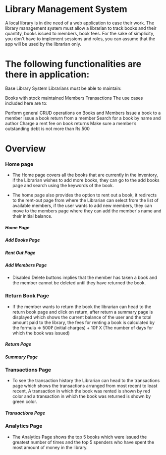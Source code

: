 # Library Management System
 A local library is in dire need of a web application to ease their work. The library management system must allow a librarian to track books and their quantity, books issued to members, book fees.
 For the sake of simplicity, you don't have to implement sessions and roles, you can assume that the app will be used by the librarian only.

# The following functionalities are there in  application:

 Base Library System
 Librarians must be able to maintain:

 Books with stock maintained
  Members
  Transactions
 The use cases included here are to:

 Perform general CRUD operations on Books and Members
 Issue a book to a member
 Issue a book return from a member
 Search for a book by name and author
 Charge a rent fee on book returns
 Make sure a member’s outstanding debt is not more than Rs.500


# Overview
### Home page
 * The Home page covers all the books that are currently in the inventory, if the Librarian wishes to add more books, 
they can go to the add books page and search using the keywords of the book. 

* The home page also provides the option to rent out a book, it redirects to the rent-out page from where the Librarian can select from the list of available members, if the user wants to add new members, they can move to the members page where they can add the member's name and their initial balance. 

##### Home Page
 


##### Add Books Page
 


#####  Rent Out Page


#####  Add Members Page

* Disabled Delete buttons implies that the member has taken a book and the member cannot be deleted until they have returned the book.



### Return Book Page

* If the member wants to return the book the librarian can head to the return book page and click on return, after return a summary page is displayed which shows the current balance of the user and the total amount paid to the library, the fees for renting a book is calculated by the formula => 500₹ (initial charges) + 10₹ X (The number of days for which the book was issued) 

#####  Return Page



#####  Summary Page


### Transactions Page

* To see the transaction history the Librarian can head to the transactions page which shows the transactions arranged from most recent to least recent, A transaction in which the book was rented is shown by red color and a transaction in which the book was returned is shown by green color. 

#####  Transactions Page



### Analytics Page

* The Analytics Page shows the top 5 books which were issued the greatest number of times and the top 5 spenders who have spent the most amount of money in the library. 



